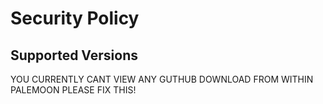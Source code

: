 # Security Policy

## Supported Versions

YOU CURRENTLY CANT VIEW ANY GUTHUB DOWNLOAD FROM WITHIN PALEMOON PLEASE FIX THIS!
